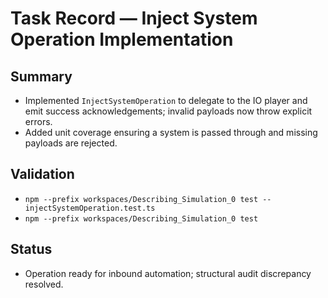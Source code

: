 # Task Record — Inject System Operation Implementation

## Summary
- Implemented `InjectSystemOperation` to delegate to the IO player and emit success acknowledgements; invalid payloads now throw explicit errors.
- Added unit coverage ensuring a system is passed through and missing payloads are rejected.

## Validation
- `npm --prefix workspaces/Describing_Simulation_0 test -- injectSystemOperation.test.ts`
- `npm --prefix workspaces/Describing_Simulation_0 test`

## Status
- Operation ready for inbound automation; structural audit discrepancy resolved.
